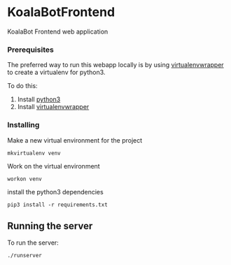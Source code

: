 # KoalaBotFrontend
KoalaBot Frontend web application

### Prerequisites

The preferred way to run this webapp locally is by using [virtualenvwrapper](https://pypi.org/project/virtualenvwrapper/) to create a virtualenv for python3.

To do this:

1. Install [python3](https://docs.python.org/3/using/index.html)
2. Install [virtualenvwrapper](https://virtualenvwrapper.readthedocs.io/en/latest/install.html)


### Installing



Make a new virtual environment for the project

```
mkvirtualenv venv
```

Work on the virtual environment
```
workon venv
```
install the python3 dependencies
```
pip3 install -r requirements.txt
```

## Running the server
To run the server:
```
./runserver
```
